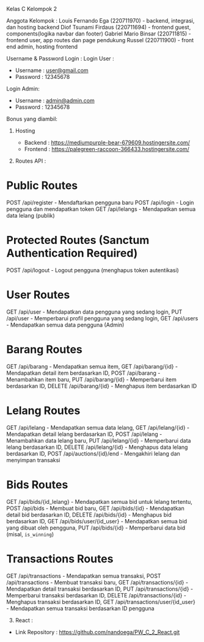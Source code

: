Kelas C Kelompok 2

Anggota Kelompok :
Louis Fernando Ega (220711970) - backend, integrasi, dan hosting backend
Diof Tsunami Firdaus (220711694) - frontend guest, components(logika navbar dan footer)
Gabriel Mario Binsar (220711815) - frontend user, app routes dan page pendukung
Russel (220711900) - front end admin, hosting frontend

Username & Password Login :
Login User :
- Username : user@gmail.com
- Password : 12345678

Login Admin:
- Username : admin@admin.com
- Password : 12345678

Bonus yang diambil:
1. Hosting
   - Backend : https://mediumpurple-bear-679609.hostingersite.com/
   - Frontend : https://palegreen-raccoon-366433.hostingersite.com/
     
2. Routes API :
   
# Public Routes
POST    /api/register            - Mendaftarkan pengguna baru
POST    /api/login               - Login pengguna dan mendapatkan token
GET     /api/lelangs             - Mendapatkan semua data lelang (publik)

# Protected Routes (Sanctum Authentication Required)
POST    /api/logout              - Logout pengguna (menghapus token autentikasi)

# User Routes
GET     /api/user                - Mendapatkan data pengguna yang sedang login,
PUT     /api/user                - Memperbarui profil pengguna yang sedang login,
GET     /api/users               - Mendapatkan semua data pengguna (Admin)

# Barang Routes
GET     /api/barang              - Mendapatkan semua item,
GET     /api/barang/{id}         - Mendapatkan detail item berdasarkan ID,
POST    /api/barang              - Menambahkan item baru,
PUT     /api/barang/{id}         - Memperbarui item berdasarkan ID,
DELETE  /api/barang/{id}         - Menghapus item berdasarkan ID

# Lelang Routes
GET     /api/lelang              - Mendapatkan semua data lelang,
GET     /api/lelang/{id}         - Mendapatkan detail lelang berdasarkan ID,
POST    /api/lelang              - Menambahkan data lelang baru,
PUT     /api/lelang/{id}         - Memperbarui data lelang berdasarkan ID,
DELETE  /api/lelang/{id}         - Menghapus data lelang berdasarkan ID,
POST    /api/auctions/{id}/end   - Mengakhiri lelang dan menyimpan transaksi

# Bids Routes
GET     /api/bids/{id_lelang}    - Mendapatkan semua bid untuk lelang tertentu,
POST    /api/bids                - Membuat bid baru,
GET     /api/bids/{id}           - Mendapatkan detail bid berdasarkan ID,
DELETE  /api/bids/{id}           - Menghapus bid berdasarkan ID,
GET     /api/bids/user/{id_user} - Mendapatkan semua bid yang dibuat oleh pengguna,
PUT     /api/bids/{id}           - Memperbarui data bid (misal, `is_winning`)

# Transactions Routes
GET     /api/transactions                - Mendapatkan semua transaksi,
POST    /api/transactions                - Membuat transaksi baru,
GET     /api/transactions/{id}           - Mendapatkan detail transaksi berdasarkan ID,
PUT     /api/transactions/{id}           - Memperbarui transaksi berdasarkan ID,
DELETE  /api/transactions/{id}           - Menghapus transaksi berdasarkan ID,
GET     /api/transactions/user/{id_user} - Mendapatkan semua transaksi berdasarkan ID pengguna

3.  React :
   - Link Repository : https://github.com/nandoega/PW_C_2_React.git

  
